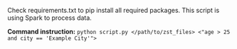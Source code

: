 Check requirements.txt to pip install all required packages.
This script is using Spark to process data.

**Command instruction:** 
``python script.py </path/to/zst_files> <"age > 25 and city == 'Example City'">``
